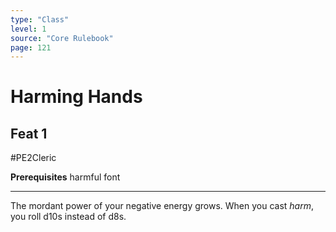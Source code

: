 ```yaml
---
type: "Class"
level: 1
source: "Core Rulebook"
page: 121
---
```

# Harming Hands
## Feat 1
#PE2Cleric

**Prerequisites** harmful font

---
The mordant power of your negative energy grows. When you cast *harm*, you roll d10s instead of d8s.